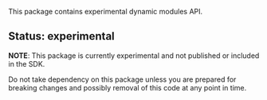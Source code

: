 This package contains experimental dynamic modules API.

## Status: experimental

**NOTE**: This package is currently experimental and not published or
included in the SDK.

Do not take dependency on this package unless you are prepared for
breaking changes and possibly removal of this code at any point in time.
